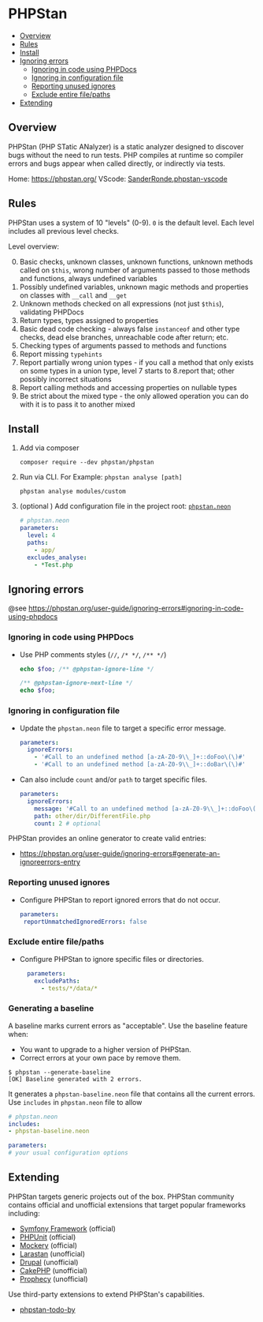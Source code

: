 # PHPStan <!-- omit in toc -->

- [Overview](#overview)
- [Rules](#rules)
- [Install](#install)
- [Ignoring errors](#ignoring-errors)
  - [Ignoring in code using PHPDocs](#ignoring-in-code-using-phpdocs)
  - [Ignoring in configuration file](#ignoring-in-configuration-file)
  - [Reporting unused ignores](#reporting-unused-ignores)
  - [Exclude entire file/paths](#exclude-entire-filepaths)
- [Extending](#extending)

## Overview

PHPStan (PHP STatic ANalyzer) is a static analyzer designed to discover bugs without the need to run tests.
PHP compiles at runtime so compiler errors and bugs appear when called directly, or indirectly via tests.

Home: <https://phpstan.org/>
VScode: [SanderRonde.phpstan-vscode](https://marketplace.visualstudio.com/items?itemName=SanderRonde.phpstan-vscode)

## Rules

PHPStan uses a system of 10 "levels" (0-9). `0` is the default level.
Each level includes all previous level checks.

Level overview:

<!-- markdownlint-disable -->
<!-- textlint-disable -->
0. Basic checks, unknown classes, unknown functions, unknown methods called on `$this`, wrong number of arguments passed to those methods and functions, always undefined variables
1. Possibly undefined variables, unknown magic methods and properties on classes with `__call` and `__get`
2. Unknown methods checked on all expressions (not just `$this`), validating PHPDocs
3. Return types, types assigned to properties
4. Basic dead code checking - always false `instanceof` and other type checks, dead else branches, unreachable code after return; etc.
5. Checking types of arguments passed to methods and functions
6. Report missing `typehints`
7. Report partially wrong union types - if you call a method that only exists on some types in a union type, level 7 starts to 8.report that; other possibly incorrect situations
8. Report calling methods and accessing properties on nullable types
9. Be strict about the mixed type - the only allowed operation you can do with it is to pass it to another mixed
<!-- textlint-enable -->
<!-- markdownlint-enable -->

## Install

1. Add via composer

    ```shell
    composer require --dev phpstan/phpstan
    ```

2. Run via CLI. For Example: `phpstan analyse [path]`

    ```shell
    phpstan analyse modules/custom
    ```

3. (optional ) Add configuration file in the project root: [`phpstan.neon`](./phpstan.neon)

    ```yml
    # phpstan.neon
    parameters:
      level: 4
      paths:
        - app/
      excludes_analyse:
        - *Test.php
    ```

## Ignoring errors

@see <https://phpstan.org/user-guide/ignoring-errors#ignoring-in-code-using-phpdocs>

### Ignoring in code using PHPDocs

- Use PHP comments styles (`//`, `/* */`, `/** */`)

    ```php
    echo $foo; /** @phpstan-ignore-line */

    /** @phpstan-ignore-next-line */
    echo $foo;
    ```

### Ignoring in configuration file

- Update the `phpstan.neon` file to target a specific error message.

    ```yml
    parameters:
      ignoreErrors:
        - '#Call to an undefined method [a-zA-Z0-9\\_]+::doFoo\(\)#'
        - '#Call to an undefined method [a-zA-Z0-9\\_]+::doBar\(\)#'
    ```

- Can also include `count` and/or `path` to target specific files.

    ```yml
    parameters:
      ignoreErrors:
        message: '#Call to an undefined method [a-zA-Z0-9\\_]+::doFoo\(\)#'
        path: other/dir/DifferentFile.php
        count: 2 # optional
    ```

PHPStan provides an online generator to create valid entries:

- <https://phpstan.org/user-guide/ignoring-errors#generate-an-ignoreerrors-entry>

### Reporting unused ignores

- Configure PHPStan to report ignored errors that do not occur.

    ```yml
    parameters:
     reportUnmatchedIgnoredErrors: false
    ```

### Exclude entire file/paths

- Configure PHPStan to ignore specific files or directories.

  ```yml
    parameters:
      excludePaths:
        - tests/*/data/*
    ```

### Generating a baseline

A baseline marks current errors as "acceptable".
Use the baseline feature when:

- You want to upgrade to a higher version of PHPStan.
- Correct errors at your own pace by remove them.

```shell
$ phpstan --generate-baseline
[OK] Baseline generated with 2 errors.
```

It generates a `phpstan-baseline.neon` file that contains all the current errors.
Use `includes` in `phpstan.neon` file to allow

```yml
# phpstan.neon
includes:
- phpstan-baseline.neon

parameters:
# your usual configuration options
```

## Extending

PHPStan targets generic projects out of the box.
PHPStan community contains official and unofficial extensions that target popular frameworks including:

- [Symfony Framework](https://github.com/phpstan/phpstan-symfony) (official)
- [PHPUnit](https://github.com/phpstan/phpstan-phpunit) (official)
- [Mockery](https://github.com/phpstan/phpstan-mockery) (official)
- [Larastan](https://github.com/larastan/larastan) (unofficial)
- [Drupal](https://github.com/mglaman/phpstan-drupal) (unofficial)
- [CakePHP](https://github.com/CakeDC/cakephp-phpstan) (unofficial)
- [Prophecy](https://github.com/Jan0707/phpstan-prophecy) (unofficial)

Use third-party extensions to extend PHPStan's capabilities.

- [phpstan-todo-by](https://github.com/staabm/phpstan-todo-by)
